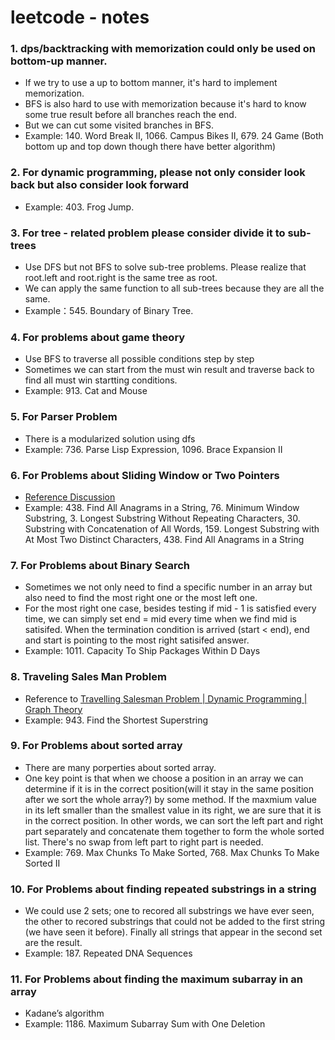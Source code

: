 # leetcode - notes
### 1. dps/backtracking with memorization could only be used on bottom-up manner.
* If we try to use a up to bottom manner, it's hard to implement memorization.
* BFS is also hard to use with memorization because it's hard to know some true result before all branches reach the end.
* But we can cut some visited branches in BFS.
* Example: 140. Word Break II, 1066. Campus Bikes II, 679. 24 Game (Both bottom up and top down though there have better algorithm)
   
### 2. For dynamic programming, please not only consider look back but also consider look forward
* Example: 403. Frog Jump.

### 3. For tree - related problem please consider divide it to sub-trees
* Use DFS but not BFS to solve sub-tree problems. Please realize that root.left and root.right is the same tree as root.
* We can apply the same function to all sub-trees because they are all the same.
* Example：545. Boundary of Binary Tree.

### 4. For problems about game theory
* Use BFS to traverse all possible conditions step by step
* Sometimes we can start from the must win result and traverse back to find all must win startting conditions. 
* Example: 913. Cat and Mouse

### 5. For Parser Problem
* There is a modularized solution using dfs
* Example: 736. Parse Lisp Expression, 1096. Brace Expansion II

### 6. For Problems about Sliding Window or Two Pointers
* [Reference Discussion](https://leetcode.com/problems/find-all-anagrams-in-a-string/discuss/92007/sliding-window-algorithm-template-to-solve-all-the-leetcode-substring-search-problem)
* Example: 438. Find All Anagrams in a String, 76. Minimum Window Substring, 3. Longest Substring Without Repeating Characters, 30. Substring with Concatenation of All Words, 159. Longest Substring with At Most Two Distinct Characters, 438. Find All Anagrams in a String

### 7. For Problems about Binary Search
* Sometimes we not only need to find a specific number in an array but also need to find the most right one or the most left one.
* For the most right one case, besides testing if mid - 1 is satisfied every time, we can simply set end = mid every time when we find mid is satisifed. When the termination condition is arrived (start < end), end and start is pointing to the most right satisifed answer. 
* Example: 1011. Capacity To Ship Packages Within D Days

### 8. Traveling Sales Man Problem
* Reference to [Travelling Salesman Problem | Dynamic Programming | Graph Theory](https://www.youtube.com/watch?v=cY4HiiFHO1o)
* Example: 943. Find the Shortest Superstring

### 9. For Problems about sorted array
* There are many porperties about sorted array. 
* One key point is that when we choose a position in an array we can determine if it is in the correct position(will it stay in the same position after we sort the whole array?) by some method. If the maxmium value in its left smaller than the smallest value in its right, we are sure that it is in the correct position. In other words, we can sort the left part and right part separately and concatenate them together to form the whole sorted list. There's no swap from left part to right part is needed.
* Example: 769. Max Chunks To Make Sorted, 768. Max Chunks To Make Sorted II

### 10. For Problems about finding repeated substrings in a string
* We could use 2 sets; one to recored all substrings we have ever seen, the other to recored substrings that could not be added to the first string (we have seen it before). Finally all strings that appear in the second set are the result.
* Example: 187. Repeated DNA Sequences

### 11. For Problems about finding the maximum subarray in an array
* Kadane’s algorithm
* Example: 1186. Maximum Subarray Sum with One Deletion
